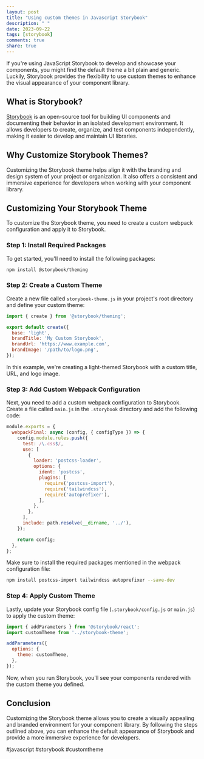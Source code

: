 ```yaml
---
layout: post
title: "Using custom themes in Javascript Storybook"
description: " "
date: 2023-09-22
tags: [storybook]
comments: true
share: true
---
```


If you're using JavaScript Storybook to develop and showcase your components, you might find the default theme a bit plain and generic. Luckily, Storybook provides the flexibility to use custom themes to enhance the visual appearance of your component library.

## What is Storybook?

[Storybook](https://storybook.js.org/) is an open-source tool for building UI components and documenting their behavior in an isolated development environment. It allows developers to create, organize, and test components independently, making it easier to develop and maintain UI libraries.

## Why Customize Storybook Themes?

Customizing the Storybook theme helps align it with the branding and design system of your project or organization. It also offers a consistent and immersive experience for developers when working with your component library.

## Customizing Your Storybook Theme

To customize the Storybook theme, you need to create a custom webpack configuration and apply it to Storybook.

### Step 1: Install Required Packages

To get started, you'll need to install the following packages:

```bash
npm install @storybook/theming
```

### Step 2: Create a Custom Theme

Create a new file called `storybook-theme.js` in your project's root directory and define your custom theme:

```javascript
import { create } from '@storybook/theming';

export default create({
  base: 'light',
  brandTitle: 'My Custom Storybook',
  brandUrl: 'https://www.example.com',
  brandImage: '/path/to/logo.png',
});
```

In this example, we're creating a light-themed Storybook with a custom title, URL, and logo image.

### Step 3: Add Custom Webpack Configuration

Next, you need to add a custom webpack configuration to Storybook. Create a file called `main.js` in the `.storybook` directory and add the following code:

```javascript
module.exports = {
  webpackFinal: async (config, { configType }) => {
    config.module.rules.push({
      test: /\.css$/,
      use: [
        {
          loader: 'postcss-loader',
          options: {
            ident: 'postcss',
            plugins: [
              require('postcss-import'),
              require('tailwindcss'),
              require('autoprefixer'),
            ],
          },
        },
      ],
      include: path.resolve(__dirname, '../'),
    });

    return config;
  },
};
```

Make sure to install the required packages mentioned in the webpack configuration file:

```bash
npm install postcss-import tailwindcss autoprefixer --save-dev
```

### Step 4: Apply Custom Theme

Lastly, update your Storybook config file (`.storybook/config.js` or `main.js`) to apply the custom theme:

```javascript
import { addParameters } from '@storybook/react';
import customTheme from '../storybook-theme';

addParameters({
  options: {
    theme: customTheme,
  },
});
```

Now, when you run Storybook, you'll see your components rendered with the custom theme you defined.

## Conclusion

Customizing the Storybook theme allows you to create a visually appealing and branded environment for your component library. By following the steps outlined above, you can enhance the default appearance of Storybook and provide a more immersive experience for developers.

#javascript #storybook #customtheme
